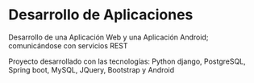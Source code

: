 <h1> Desarrollo de Aplicaciones</h1>
<p>
<p>Desarrollo de una Aplicación Web y una Aplicación Android; comunicándose con servicios REST</p>
<p>Proyecto desarrollado con las tecnologías: Python django, PostgreSQL, Spring boot, MySQL, JQuery, Bootstrap y Android</p>
